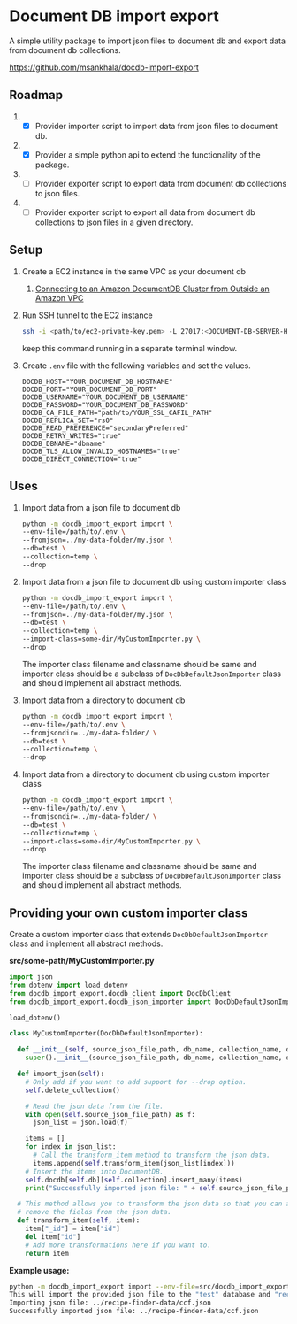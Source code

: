 # Document DB import export

A simple utility package to import json files to document db and export data from document db collections.

https://github.com/msankhala/docdb-import-export

## Roadmap

1. - [x] Provider importer script to import data from json files to document db.
1. - [x] Provider a simple python api to extend the functionality of the package.
1. - [ ] Provider exporter script to export data from document db collections to json files.
1. - [ ] Provider exporter script to export all data from document db collections to json files in a given directory.

## Setup

1. Create a EC2 instance in the same VPC as your document db
    1. [Connecting to an Amazon DocumentDB Cluster from Outside an Amazon VPC](https://docs.aws.amazon.com/documentdb/latest/developerguide/connect-from-outside-a-vpc.html)
1. Run SSH tunnel to the EC2 instance

    ```sh
    ssh -i <path/to/ec2-private-key.pem> -L 27017:<DOCUMENT-DB-SERVER-HOSTNAME>:27017 ec2-user@EC2-INSTANCE-DNS-ENDPOINT -N
    ```

    keep this command running in a separate terminal window.

1. Create `.env` file with the following variables and set the values.

    ```env
    DOCDB_HOST="YOUR_DOCUMENT_DB_HOSTNAME"
    DOCDB_PORT="YOUR_DOCUMENT_DB_PORT"
    DOCDB_USERNAME="YOUR_DOCUMENT_DB_USERNAME"
    DOCDB_PASSWORD="YOUR_DOCUMENT_DB_PASSWORD"
    DOCDB_CA_FILE_PATH="path/to/YOUR_SSL_CAFIL_PATH"
    DOCDB_REPLICA_SET="rs0"
    DOCDB_READ_PREFERENCE="secondaryPreferred"
    DOCDB_RETRY_WRITES="true"
    DOCDB_DBNAME="dbname"
    DOCDB_TLS_ALLOW_INVALID_HOSTNAMES="true"
    DOCDB_DIRECT_CONNECTION="true"
    ```

## Uses

1. Import data from a json file to document db

    ```sh
    python -m docdb_import_export import \
    --env-file=/path/to/.env \
    --fromjson=../my-data-folder/my.json \
    --db=test \
    --collection=temp \
    --drop
    ```

1. Import data from a json file to document db using custom importer class

    ```sh
    python -m docdb_import_export import \
    --env-file=/path/to/.env \
    --fromjson=../my-data-folder/my.json \
    --db=test \
    --collection=temp \
    --import-class=some-dir/MyCustomImporter.py \
    --drop
    ```

    The importer class filename and classname should be same and importer class should be a subclass of `DocDbDefaultJsonImporter` class and should implement all abstract methods.

1. Import data from a directory to document db

    ```sh
    python -m docdb_import_export import \
    --env-file=/path/to/.env \
    --fromjsondir=../my-data-folder/ \
    --db=test \
    --collection=temp \
    --drop
    ```

1. Import data from a directory to document db using custom importer class

    ```sh
    python -m docdb_import_export import \
    --env-file=/path/to/.env \
    --fromjsondir=../my-data-folder/ \
    --db=test \
    --collection=temp \
    --import-class=some-dir/MyCustomImporter.py \
    --drop
    ```

    The importer class filename and classname should be same and importer class should be a subclass of `DocDbDefaultJsonImporter` class and should implement all abstract methods.

## Providing your own custom importer class

Create a custom importer class that extends `DocDbDefaultJsonImporter` class and implement all abstract methods.

**src/some-path/MyCustomImporter.py**

```python
import json
from dotenv import load_dotenv
from docdb_import_export.docdb_client import DocDbClient
from docdb_import_export.docdb_json_importer import DocDbDefaultJsonImporter

load_dotenv()

class MyCustomImporter(DocDbDefaultJsonImporter):

  def __init__(self, source_json_file_path, db_name, collection_name, drop_collection, update):
    super().__init__(source_json_file_path, db_name, collection_name, drop_collection, update)

  def import_json(self):
    # Only add if you want to add support for --drop option.
    self.delete_collection()

    # Read the json data from the file.
    with open(self.source_json_file_path) as f:
      json_list = json.load(f)

    items = []
    for index in json_list:
      # Call the transform_item method to transform the json data.
      items.append(self.transform_item(json_list[index]))
    # Insert the items into DocumentDB.
    self.docdb[self.db][self.collection].insert_many(items)
    print("Successfully imported json file: " + self.source_json_file_path)

  # This method allows you to transform the json data so that you can add or
  # remove the fields from the json data.
  def transform_item(self, item):
    item["_id"] = item["id"]
    del item["id"]
    # Add more transformations here if you want to.
    return item
```

**Example usage:**

```bash
python -m docdb_import_export import --env-file=src/docdb_import_export/.env --fromjson=../recipe-finder-data/ccf.json --db=test --collection=recipe --import-class=docdb-migration/RecipeImporter.py --drop
This will import the provided json file to the "test" database and "recipe" collection using the custom import class "docdb-migration/RecipeImporter.py". Are you sure you want to continue? [y/N]: y
Importing json file: ../recipe-finder-data/ccf.json
Successfully imported json file: ../recipe-finder-data/ccf.json
```

